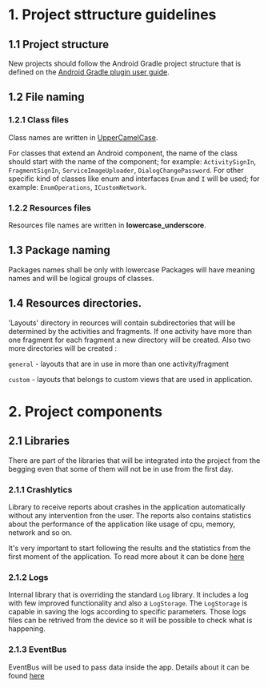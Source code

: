 # 1. Project sttructure guidelines

## 1.1 Project structure

New projects should follow the Android Gradle project structure that is defined on the [Android Gradle plugin user guide](http://tools.android.com/tech-docs/new-build-system/user-guide#TOC-Project-Structure). 

## 1.2 File naming

### 1.2.1 Class files
Class names are written in [UpperCamelCase](http://en.wikipedia.org/wiki/CamelCase).

For classes that extend an Android component, the name of the class should start with the name of the component; for example: `ActivitySignIn`, `FragmentSignIn`, `ServiceImageUploader`, `DialogChangePassword`.
For other specific kind of classes like enum and interfaces `Enum` and `I` will be used; for example:
`EnumOperations`, `ICustomNetwork`.


### 1.2.2 Resources files

Resources file names are written in __lowercase_underscore__.

## 1.3 Package naming
Packages names shall be only with lowercase
Packages will have meaning names and will be logical groups of classes.

## 1.4 Resources directories.
'Layouts' directory in reources will contain subdirectories that will be determined by the activities and fragments. If one activity have more than one fragment for each fragment a new directory will be created.
Also two more directories will be created :

`general` - layouts that are in use in more than one activity/fragment

`custom` - layouts that belongs to custom views that are used in application.

# 2. Project components

## 2.1 Libraries
There are part of the libraries that will be integrated into the project from the begging even that some of them will not be in use from the first day.

### 2.1.1 Crashlytics
Library to receive reports about crashes in the application automatically without any intervention fron the user.
The reports also contains statistics about the performance of the application like usage of cpu, memory, network and so on.

It's very important to start following the results and the statistics from the first moment of the application.
To read more about it can be done [here](https://crashlytics.com/)

### 2.1.2 Logs
Internal library that is overriding the standard `Log` library. It includes a log with few improved functionality and also a `LogStorage`. The `LogStorage` is capable in saving the logs according to specific parameters. Those logs files can be retrived from the device so it will be possible to check what is happening.

### 2.1.3 EventBus
EventBus will be used to pass data inside the app.
Details about it can be found [here](https://github.com/greenrobot/EventBus)


